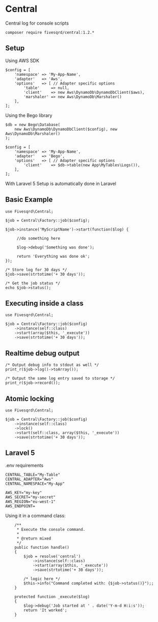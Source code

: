# Central
Central log for console scripts

```
composer require fivesqrd/central:1.2.*
```

## Setup ##

Using AWS SDK
```
$config = [
    'namespace' => 'My-App-Name',
    'adapter'   => 'Aws', 
    'options'   => [ // Adapter specific options
        'table'     => null, 
        'client'    => new Aws\DynamoDb\DynamoDbClient($aws),
        'marshaler' => new Aws\DynamoDb\Marshaler()
    ], 
];
```

Using the Bego library
```
$db = new Bego\Database(
    new Aws\DynamoDb\DynamoDbClient($config), new Aws\DynamoDb\Marshaler()
);

$config = [
    'namespace' => 'My-App-Name',
    'adapter'   => 'Bego',
    'options'   => [ // Adapter specific options
        'client'    => $db->table(new App\MyTables\Logs()),
    ], 
];
```

With Laravel 5
Setup is automatically done in Laravel

## Basic Example ##
```
use Fivesqrd\Central;

$job = Central\Factory::job($config);

$job->instance('MyScriptName')->start(function($log) {
         
     //do something here

     $log->debug('Something was done');

     return 'Everything was done ok';
});

/* Store log for 30 days */
$job->save(strtotime('+ 30 days'));

/* Get the job status */
echo $job->status();
```

## Executing inside a class ##
```
use Fivesqrd\Central;

$job = Central\Factory::job($config)
    ->instance(self::class)
    ->start(array($this, '_execute'))
    ->save(strtotime('+ 30 days'));
```

## Realtime debug output ##
```
/* Output debug info to stdout as well */
print_r($job->log()->toArray());

/* Output the same log entry saved to storage */
print_r($job->record());

```

## Atomic locking ##
```
use Fivesqrd\Central;

$job = Central\Factory::job($config)
    ->instance(self::class)
    ->lock()
    ->start(self::class, array($this, '_execute'))
    ->save(strtotime('+ 30 days'));
```


## Laravel 5 ##

.env requirements
```
CENTRAL_TABLE="My-Table"
CENTRAL_ADAPTER="Aws"
CENTRAL_NAMESPACE="My-App"

AWS_KEY="my-key"
AWS_SECRET="my-secret"
AWS_REGION="eu-west-1"
AWS_ENDPOINT=
```

Using it in a command class:
```
    /**
     * Execute the console command.
     *
     * @return mixed
     */
    public function handle()
    {
        $job = resolve('central')
            ->instance(self::class)
            ->start(array($this, '_execute'))
            ->save(strtotime('+ 30 days'));
    
        /* logic here */
        $this->info("Command completed with: {$job->status()}");;
    }

    protected function _execute($log)
    {
        $log->debug('Job started at ' . date('Y-m-d H:i:s'));
        return 'It worked';
    }
```
